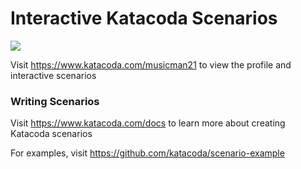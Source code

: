 # Interactive Katacoda Scenarios

[![](http://shields.katacoda.com/katacoda/musicman21/count.svg)](https://www.katacoda.com/musicman21 "Get your profile on Katacoda.com")

Visit https://www.katacoda.com/musicman21 to view the profile and interactive scenarios

### Writing Scenarios
Visit https://www.katacoda.com/docs to learn more about creating Katacoda scenarios

For examples, visit https://github.com/katacoda/scenario-example
